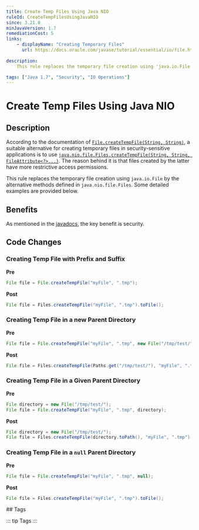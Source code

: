 ```yaml
---
title: Create Temp Files Using Java NIO
ruleId: CreateTempFilesUsingJavaNIO
since: 3.21.0
minJavaVersion: 1.7
remediationCost: 5
links:
    - displayName: "Creating Temporary Files"
      url: https://docs.oracle.com/javase/tutorial/essential/io/file.html#createTempFile
    
description:
    This rule replaces the temporary file creation using 'java.io.File' by the alternative methods defined in 'java.nio.file.Files'.

tags: ["Java 1.7", "Security", "IO Operations"]
---
```


# Create Temp Files Using Java NIO

## Description

According to the documentation of [`File.createTempFile(String, String)`](https://docs.oracle.com/javase/8/docs/api/java/io/File.html#createTempFile-java.lang.String-java.lang.String-), a suitable alternative for creating temporary files in security-sensitive applications is to use [`java.nio.file.Files.createTempFile(String, String, FileAttribute<?>...)`](https://docs.oracle.com/javase/8/docs/api/java/nio/file/Files.html#createTempFile-java.lang.String-java.lang.String-java.nio.file.attribute.FileAttribute...-). 
The reason behind it is that files created by the latter have more restrictive access permissions.

This rule replaces the temporary file creation using `java.io.File` by the alternative methods defined in `java.nio.file.Files`. Some detailed examples are provided below. 

## Benefits

As mentioned in the [javadocs](https://docs.oracle.com/javase/8/docs/api/java/io/File.html#createTempFile-java.lang.String-java.lang.String-), the key benefit is security.

## Code Changes

### Creating Temp File with Prefix and Suffix

__Pre__
```java
File file = File.createTempFile("myFile", ".tmp");
```

__Post__
```java
File file = Files.createTempFile("myFile", ".tmp").toFile();
```


### Creating Temp File in a new Parent Directory

__Pre__
```java
File file = File.createTempFile("myFile", ".tmp", new File("/tmp/test/"));
```

__Post__
```java
File file = Files.createTempFile(Paths.get("/tmp/test/"), "myFile", ".tmp").toFile();
```


### Creating Temp File in a Given Parent Directory

__Pre__
```java
File directory = new File("/tmp/test/");
File file = File.createTempFile("myFile", ".tmp", directory);
```

__Post__
```java
File directory = new File("/tmp/test/");
File file = Files.createTempFile(directory.toPath(), "myFile", ".tmp").toFile();
```

### Creating Temp File in a `null` Parent Directory

__Pre__
```java
File file = File.createTempFile("myFile", ".tmp", null);
```

__Post__
```java
File file = Files.createTempFile("myFile", ".tmp").toFile();
```

<VersionNotice />
## Tags

::: tip Tags
<TagLinks />
:::